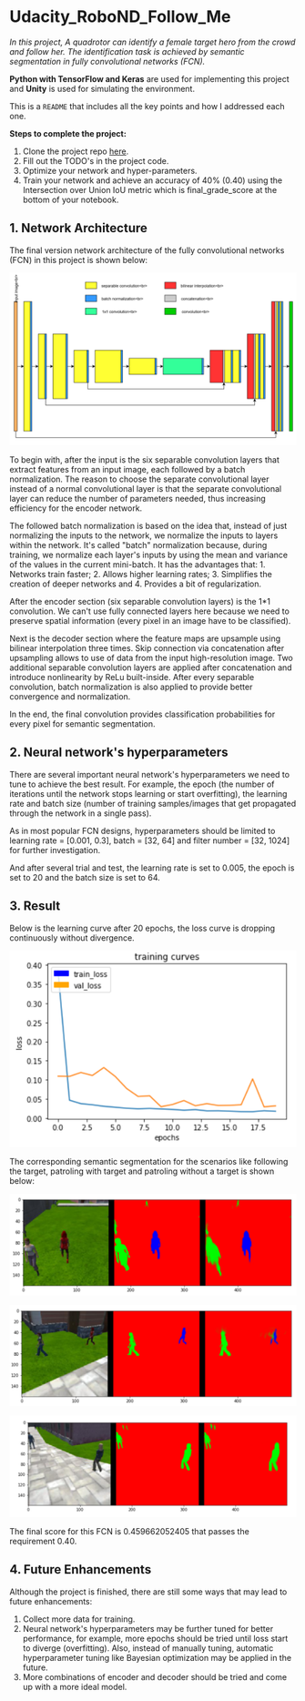 # Udacity_RoboND_Follow_Me
*In this project, A quadrotor can identify a female target hero from the crowd and follow her. The identification task is achieved by semantic segmentation in fully convolutional networks (FCN).*

**Python with TensorFlow and Keras** are used for implementing this project and **Unity** is used for simulating the environment.

This is a `README` that includes all the key points and how I addressed each one.

**Steps to complete the project:**  


1. Clone the project repo [here](https://github.com/udacity/RoboND-DeepLearning-Project.git).
2. Fill out the TODO's in the project code.
3. Optimize your network and hyper-parameters.
4. Train your network and achieve an accuracy of 40% (0.40) using the Intersection over Union IoU metric which is final_grade_score at the bottom of your notebook.


## 1. Network Architecture

The final version network architecture of the fully convolutional networks (FCN) in this project is shown below:

![Network_Architecture](image/Network_Architecture.PNG)

To begin with, after the input is the six separable convolution layers that extract features from an input image, each followed by a batch normalization. The reason to choose the separate convolutional layer instead of a normal convolutional layer is that the separate convolutional layer can reduce the number of parameters needed, thus increasing efficiency for the encoder network. 

The followed batch normalization is based on the idea that, instead of just normalizing the inputs to the network, we normalize the inputs to layers within the network. It's called "batch" normalization because, during training, we normalize each layer's inputs by using the mean and variance of the values in the current mini-batch. It has the advantages that: 1. Networks train faster; 2. Allows higher learning rates; 3. Simplifies the creation of deeper networks and 4. Provides a bit of regularization.

After the encoder section (six separable convolution layers) is the 1\*1 convolution. We can't use fully connected layers here because we need to preserve spatial information (every pixel in an image have to be classified).

Next is the decoder section where the feature maps are upsample using bilinear interpolation three times. Skip connection via concatenation after upsampling allows to use of data from the input high-resolution image. Two additional separable convolution layers are applied after concatenation and introduce nonlinearity by ReLu built-inside. After every separable convolution, batch normalization is also applied to provide better convergence and normalization. 

In the end, the final convolution provides classification probabilities for every pixel for semantic segmentation.

## 2. Neural network's hyperparameters

There are several important neural network's hyperparameters we need to tune to achieve the best result. For example, the epoch (the number of iterations until the network stops learning or start overfitting), the learning rate and batch size (number of training samples/images that get propagated through the network in a single pass).

As in most popular FCN designs, hyperparameters should be limited to learning rate = [0.001, 0.3], batch = [32, 64] and filter number = [32, 1024] for further investigation.

And after several trial and test, the learning rate is set to 0.005, the epoch is set to 20 and the batch size is set to 64.

## 3. Result

Below is the learning curve after 20 epochs, the loss curve is dropping continuously without divergence. 

![Training_curve](image/Training_curve.PNG)

The corresponding semantic segmentation for the scenarios like following the target, patroling with target and patroling without a target is shown below:

![Following_target](image/Following_target.PNG)

![Patrol_with_target](image/Patrol_with_target.PNG)

![Patrol_without_target](image/Patrol_without_target.PNG)

The final score for this FCN is 0.459662052405 that passes the requirement 0.40.

## 4. Future Enhancements
Although the project is finished, there are still some ways that may lead to future enhancements:
1. Collect more data for training.
2. Neural network's hyperparameters may be further tuned for better performance, for example, more epochs should be tried until loss start to diverge (overfitting). Also, instead of manually tuning, automatic hyperparameter tuning like Bayesian optimization may be applied in the future.
3. More combinations of encoder and decoder should be tried and come up with a more ideal model.
